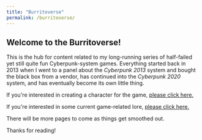 ```yaml
---
title: "Burritoverse"
permalink: /burritoverse/
---
```


## Welcome to the Burritoverse!

This is the hub for content related to my long-running series of half-failed yet still quite fun Cyberpunk-system games. Everything started back in 2013 when I went to a panel about the *Cyberpunk 2013* system and bought the black box from a vendor, has continued into the *Cyberpunk 2020* system, and has eventually become its own little thing.

If you're interested in creating a character for the game, [please click here.](/ccreation/)

If you're interested in some current game-related lore, [please click here.](/lore.html)

There will be more pages to come as things get smoothed out. 

Thanks for reading!
